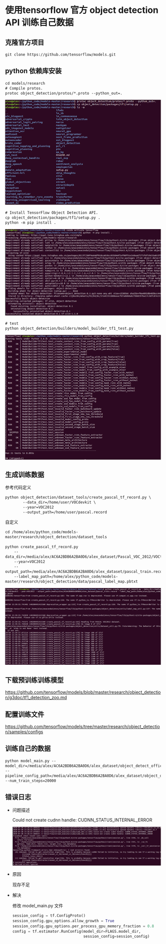 # 使用tensorflow 官方 object detection API 训练自己数据

## 克隆官方项目

```shell
git clone https://github.com/tensorflow/models.git
```

## python 依赖库安装

```shell
cd models/research
# Compile protos.
protoc object_detection/protos/*.proto --python_out=.
```

![image-20200730174818822](../graph/image-20200730174818822.png)

```shell
# Install TensorFlow Object Detection API.
cp object_detection/packages/tf1/setup.py .
python -m pip install .
```

![image-20200730174851238](../graph/image-20200730174851238.png)

```shell
# test
python object_detection/builders/model_builder_tf1_test.py
```

![image-20200730174911266](../graph/image-20200730174911266.png)

## 生成训练数据

参考代码定义

```shell
python object_detection/dataset_tools/create_pascal_tf_record.py \
        --data_dir=/home/user/VOCdevkit \
        --year=VOC2012
        --output_path=/home/user/pascal.record
```

自定义

```shell
cd /home/alex/python_code/models-master/research/object_detection/dataset_tools

python create_pascal_tf_record.py 
    --data_dir=/media/alex/AC6A2BDB6A2BA0D6/alex_dataset/Pascal_VOC_2012/VOCtrainval/VOCdevkit
    --year=VOC2012 
    --output_path=/media/alex/AC6A2BDB6A2BA0D6/alex_dataset/pascal_train.record 
    --label_map_path=/home/alex/python_code/models-master/research/object_detection/data/pascal_label_map.pbtxt 
```

![image-20200730174943230](../graph/image-20200730174943230.png)

## 下载预训练训练模型

<https://github.com/tensorflow/models/blob/master/research/object_detection/g3doc/tf1_detection_zoo.md>

## 配置训练文件

<https://github.com/tensorflow/models/tree/master/research/object_detection/samples/configs>

## 训练自己的数据

```shell
python model_main.py --model_dir=/media/alex/AC6A2BDB6A2BA0D6/alex_dataset/object_detect_offical/outputs/trained_model --pipeline_config_path=/media/alex/AC6A2BDB6A2BA0D6/alex_dataset/object_detect_offical/configs/ssd_resnet50_v1_fpn_shared_box_predictor_640x640_coco14_sync.config --num_train_steps=20000
```

## 错误日志

* 问题描述

  Could not create cudnn handle: CUDNN_STATUS_INTERNAL_ERROR

  ![image-20200730175012820](../graph/image-20200730175012820.png)

* 原因

  现存不足

* 解决

  修改 model_main.py 文件

  ```python
  session_config = tf.ConfigProto()
  session_config.gpu_options.allow_growth = True
  session_config.gpu_options.per_process_gpu_memory_fraction = 0.8
  config = tf.estimator.RunConfig(model_dir=FLAGS.model_dir,
                                  session_config=session_config)
  ```
  
  

